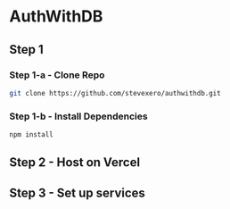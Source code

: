 # AuthWithDB

## Step 1

### Step 1-a - Clone Repo

```bash
git clone https://github.com/stevexero/authwithdb.git
```

### Step 1-b - Install Dependencies

```bash
npm install
```

## Step 2 - Host on Vercel

## Step 3 - Set up services
